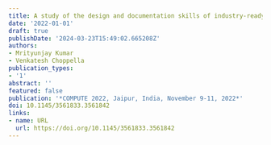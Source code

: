 ```yaml
---
title: A study of the design and documentation skills of industry-ready CS students
date: '2022-01-01'
draft: true
publishDate: '2024-03-23T15:49:02.665208Z'
authors:
- Mrityunjay Kumar
- Venkatesh Choppella
publication_types:
- '1'
abstract: ''
featured: false
publication: '*COMPUTE 2022, Jaipur, India, November 9-11, 2022*'
doi: 10.1145/3561833.3561842
links:
- name: URL
  url: https://doi.org/10.1145/3561833.3561842
---
```


